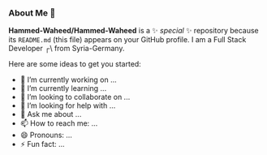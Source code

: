 ### About Me 👋


**Hammed-Waheed/Hammed-Waheed** is a ✨ _special_ ✨ repository because its `README.md` (this file) appears on your GitHub profile.
I am a Full Stack Developer ┌\ from Syria-Germany.



Here are some ideas to get you started:

- 🔭 I’m currently working on ...
- 🌱 I’m currently learning ...
- 👯 I’m looking to collaborate on ...
- 🤔 I’m looking for help with ...
- 💬 Ask me about ...
- 📫 How to reach me: ...
- 😄 Pronouns: ...
- ⚡ Fun fact: ...

